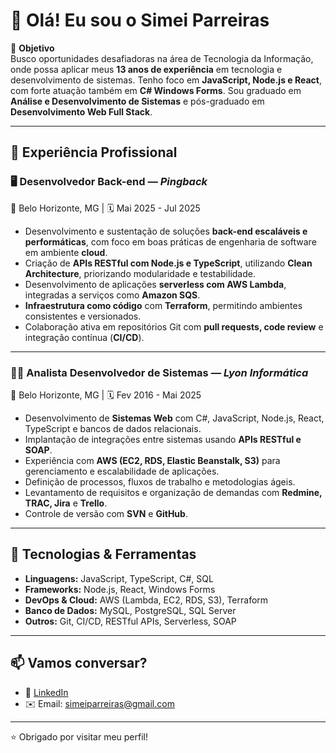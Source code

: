 # 👋 Olá! Eu sou o Simei Parreiras

🎯 **Objetivo**  
Busco oportunidades desafiadoras na área de Tecnologia da Informação, onde possa aplicar meus **13 anos de experiência** em tecnologia e desenvolvimento de sistemas. Tenho foco em **JavaScript, Node.js e React**, com forte atuação também em **C# Windows Forms**. Sou graduado em **Análise e Desenvolvimento de Sistemas** e pós-graduado em **Desenvolvimento Web Full Stack**.

---

## 💼 Experiência Profissional

### 🖥️ Desenvolvedor Back-end — *Pingback*  
📍 Belo Horizonte, MG | 🗓️ Mai 2025 - Jul 2025  
- Desenvolvimento e sustentação de soluções **back-end escaláveis e performáticas**, com foco em boas práticas de engenharia de software em ambiente **cloud**.  
- Criação de **APIs RESTful com Node.js e TypeScript**, utilizando **Clean Architecture**, priorizando modularidade e testabilidade.  
- Desenvolvimento de aplicações **serverless com AWS Lambda**, integradas a serviços como **Amazon SQS**.  
- **Infraestrutura como código** com **Terraform**, permitindo ambientes consistentes e versionados.  
- Colaboração ativa em repositórios Git com **pull requests, code review** e integração contínua (**CI/CD**).

---

### 🧑‍💻 Analista Desenvolvedor de Sistemas — *Lyon Informática*  
📍 Belo Horizonte, MG | 🗓️ Fev 2016 - Mai 2025  
- Desenvolvimento de **Sistemas Web** com C#, JavaScript, Node.js, React, TypeScript e bancos de dados relacionais.  
- Implantação de integrações entre sistemas usando **APIs RESTful e SOAP**.  
- Experiência com **AWS (EC2, RDS, Elastic Beanstalk, S3)** para gerenciamento e escalabilidade de aplicações.  
- Definição de processos, fluxos de trabalho e metodologias ágeis.  
- Levantamento de requisitos e organização de demandas com **Redmine, TRAC, Jira** e **Trello**.  
- Controle de versão com **SVN** e **GitHub**.

---

## 🚀 Tecnologias & Ferramentas

- **Linguagens:** JavaScript, TypeScript, C#, SQL  
- **Frameworks:** Node.js, React, Windows Forms  
- **DevOps & Cloud:** AWS (Lambda, EC2, RDS, S3), Terraform  
- **Banco de Dados:** MySQL, PostgreSQL, SQL Server  
- **Outros:** Git, CI/CD, RESTful APIs, Serverless, SOAP  

---

## 📫 Vamos conversar?

- 💼 [LinkedIn](https://www.linkedin.com/in/simeiparriras)
- ✉️ Email: simeiparreiras@gmail.com

---

⭐ Obrigado por visitar meu perfil!
